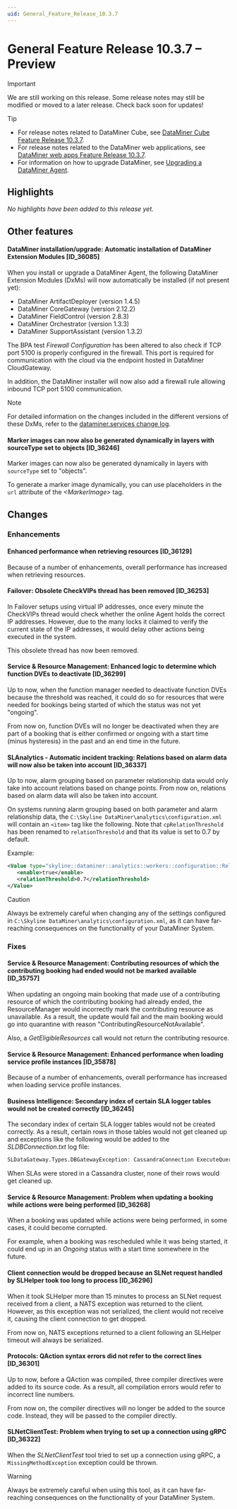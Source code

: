 ```yaml
---
uid: General_Feature_Release_10.3.7
---
```


# General Feature Release 10.3.7 – Preview

> [!IMPORTANT]
> We are still working on this release. Some release notes may still be modified or moved to a later release. Check back soon for updates!

> [!TIP]
>
> - For release notes related to DataMiner Cube, see [DataMiner Cube Feature Release 10.3.7](xref:Cube_Feature_Release_10.3.7).
> - For release notes related to the DataMiner web applications, see [DataMiner web apps Feature Release 10.3.7](xref:Web_apps_Feature_Release_10.3.7).
> - For information on how to upgrade DataMiner, see [Upgrading a DataMiner Agent](xref:Upgrading_a_DataMiner_Agent).

## Highlights

*No highlights have been added to this release yet.*

## Other features

#### DataMiner installation/upgrade: Automatic installation of DataMiner Extension Modules [ID_36085]

<!-- MR 10.4.0 - FR 10.3.7 -->

When you install or upgrade a DataMiner Agent, the following DataMiner Extension Modules (DxMs) will now automatically be installed (if not present yet):

- DataMiner ArtifactDeployer (version 1.4.5)
- DataMiner CoreGateway (version 2.12.2)
- DataMiner FieldControl (version 2.8.3)
- DataMiner Orchestrator (version 1.3.3)
- DataMiner SupportAssistant (version 1.3.2)

The BPA test *Firewall Configuration* has been altered to also check if TCP port 5100 is properly configured in the firewall. This port is required for communication with the cloud via the endpoint hosted in DataMiner CloudGateway.

In addition, the DataMiner installer will now also add a firewall rule allowing inbound TCP port 5100 communication.

> [!NOTE]
> For detailed information on the changes included in the different versions of these DxMs, refer to the [dataminer.services change log](xref:DCP_change_log).

#### Marker images can now also be generated dynamically in layers with sourceType set to objects [ID_36246]

<!-- MR 10.4.0 - FR 10.3.7 -->

Marker images can now also be generated dynamically in layers with `sourceType` set to "objects".

To generate a marker image dynamically, you can use placeholders in the `url` attribute of the *\<MarkerImage\>* tag.

## Changes

### Enhancements

#### Enhanced performance when retrieving resources [ID_36129]

<!-- MR 10.3.0 [CU4] - FR 10.3.7 -->

Because of a number of enhancements, overall performance has increased when retrieving resources.

#### Failover: Obsolete CheckVIPs thread has been removed [ID_36253]

<!-- MR 10.2.0 [CU16]/10.3.0 [CU4] - FR 10.3.7 -->

In Failover setups using virtual IP addresses, once every minute the CheckVIPs thread would check whether the online Agent holds the correct IP addresses. However, due to the many locks it claimed to verify the current state of the IP addresses, it would delay other actions being executed in the system.

This obsolete thread has now been removed.

#### Service & Resource Management: Enhanced logic to determine which function DVEs to deactivate [ID_36299]

<!-- MR 10.3.0 [CU4] - FR 10.3.7 -->

Up to now, when the function manager needed to deactivate function DVEs because the threshold was reached, it could do so for resources that were needed for bookings being started of which the status was not yet "ongoing".

From now on, function DVEs will no longer be deactivated when they are part of a booking that is either confirmed or ongoing with a start time (minus hysteresis) in the past and an end time in the future.

#### SLAnalytics - Automatic incident tracking: Relations based on alarm data will now also be taken into account [ID_36337]

<!-- MR 10.4.0 - FR 10.3.7 -->

Up to now, alarm grouping based on parameter relationship data would only take into account relations based on change points. From now on, relations based on alarm data will also be taken into account.

On systems running alarm grouping based on both parameter and alarm relationship data, the `C:\Skyline DataMiner\analytics\configuration.xml` will contain an `<item>` tag like the following. Note that `cpRelationThreshold` has been renamed to `relationThreshold` and that its value is set to 0.7 by default.

Example:

```xml
<Value type="skyline::dataminer::analytics::workers::configuration::RelationVisitorConfiguration">
   <enable>true</enable>
   <relationThreshold>0.7</relationThreshold>
</Value>
```

> [!CAUTION]
> Always be extremely careful when changing any of the settings configured in `C:\Skyline DataMiner\analytics\configuration.xml`, as it can have far-reaching consequences on the functionality of your DataMiner System.

### Fixes

#### Service & Resource Management: Contributing resources of which the contributing booking had ended would not be marked available [ID_35757]

<!-- MR 10.3.0 [CU4] - FR 10.3.7 -->

When updating an ongoing main booking that made use of a contributing resource of which the contributing booking had already ended, the ResourceManager would incorrectly mark the contributing resource as unavailable. As a result, the update would fail and the main booking would go into quarantine with reason "ContributingResourceNotAvailable".

Also, a *GetEligibleResources* call would not return the contributing resource.

#### Service & Resource Management: Enhanced performance when loading service profile instances [ID_35878]

<!-- MR 10.4.0 - FR 10.3.7 -->

Because of a number of enhancements, overall performance has increased when loading service profile instances.

#### Business Intelligence: Secondary index of certain SLA logger tables would not be created correctly [ID_36245]

<!-- MR 10.2.0 [CU16]/10.3.0 [CU4] - FR 10.3.7 -->

The secondary index of certain SLA logger tables would not be created correctly. As a result, certain rows in those tables would not get cleaned up and exceptions like the following would be added to the *SLDBConnection.txt* log file:

```txt
SLDataGateway.Types.DBGatewayException: CassandraConnection ExecuteQuery - exception while executing query: SELECT "array_active_service_alarms_id","array_active_service_alarms_time" FROM ELEMENTDATA_7102_1334_750 WHERE "array_active_service_alarms_rootid" = '0/0'; - Cannot execute this query as it might involve data filtering and thus may have unpredictable performance. If you want to execute this query despite the performance unpredictability, use ALLOW FILTERING
```

When SLAs were stored in a Cassandra cluster, none of their rows would get cleaned up.

#### Service & Resource Management: Problem when updating a booking while actions were being performed [ID_36268]

<!-- MR 10.3.0 [CU4] - FR 10.3.7 -->

When a booking was updated while actions were being performed, in some cases, it could become corrupted.

For example, when a booking was rescheduled while it was being started, it could end up in an *Ongoing* status with a start time somewhere in the future.

#### Client connection would be dropped because an SLNet request handled by SLHelper took too long to process [ID_36296]

<!-- MR 10.3.0 [CU4] - FR 10.3.7 -->

When it took SLHelper more than 15 minutes to process an SLNet request received from a client, a NATS exception was returned to the client. However, as this exception was not serialized, the client would not receive it, causing the client connection to get dropped.

From now on, NATS exceptions returned to a client following an SLHelper timeout will always be serialized.

#### Protocols: QAction syntax errors did not refer to the correct lines [ID_36301]

<!-- MR 10.2.0 [CU15]/10.3.0 [CU4] - FR 10.3.7 -->

Up to now, before a QAction was compiled, three compiler directives were added to its source code. As a result, all compilation errors would refer to incorrect line numbers.

From now on, the compiler directives will no longer be added to the source code. Instead, they will be passed to the compiler directly.

#### SLNetClientTest: Problem when trying to set up a connection using gRPC [ID_36322]

<!-- MR 10.3.0 [CU4] - FR 10.3.7 -->

When the *SLNetClientTest* tool tried to set up a connection using gRPC, a `MissingMethodException` exception could be thrown.

> [!WARNING]
> Always be extremely careful when using this tool, as it can have far-reaching consequences on the functionality of your DataMiner System.
